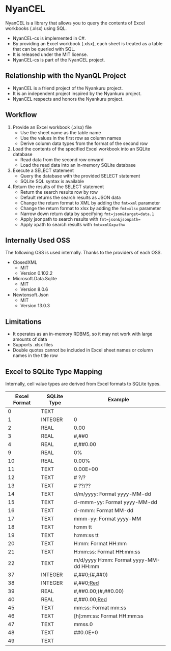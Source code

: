 # NyanCEL

NyanCEL is a library that allows you to query the contents of Excel workbooks (.xlsx) using SQL.

- NyanCEL-cs is implemented in C#.
- By providing an Excel workbook (.xlsx), each sheet is treated as a table that can be queried with SQL.
- It is released under the MIT license.
- NyanCEL-cs is part of the NyanCEL project.

## Relationship with the NyanQL Project

- NyanCEL is a friend project of the Nyankuru project.
- It is an independent project inspired by the Nyankuru project.
- NyanCEL respects and honors the Nyankuru project.

## Workflow

1. Provide an Excel workbook (.xlsx) file
   - Use the sheet name as the table name
   - Use the values in the first row as column names
   - Derive column data types from the format of the second row
2. Load the contents of the specified Excel workbook into an SQLite database
   - Read data from the second row onward
   - Load the read data into an in-memory SQLite database
3. Execute a SELECT statement
   - Query the database with the provided SELECT statement
   - SQLite SQL syntax is available
4. Return the results of the SELECT statement
   - Return the search results row by row
   - Default returns the search results as JSON data
   - Change the return format to XML by adding the `fmt=xml` parameter
   - Change the return format to xlsx by adding the `fmt=xlsx` parameter
   - Narrow down return data by specifying `fmt=json&target=data.1`
   - Apply jsonpath to search results with `fmt=json&jsonpath=`
   - Apply xpath to search results with `fmt=xml&xpath=`

## Internally Used OSS

The following OSS is used internally. Thanks to the providers of each OSS.

- ClosedXML
  - MIT
  - Version 0.102.2
- Microsoft.Data.Sqlite
  - MIT
  - Version 8.0.6
- Newtonsoft.Json
  - MIT
  - Version 13.0.3

## Limitations

- It operates as an in-memory RDBMS, so it may not work with large amounts of data
- Supports .xlsx files
- Double quotes cannot be included in Excel sheet names or column names in the title row

## Excel to SQLite Type Mapping

Internally, cell value types are derived from Excel formats to SQLite types.

| Excel Format | SQLite Type | Example |
|--------------|-------------|---------|
| 0            | TEXT        |         |
| 1            | INTEGER     | 0       |
| 2            | REAL        | 0.00    |
| 3            | REAL        | #,##0   |
| 4            | REAL        | #,##0.00|
| 9            | REAL        | 0%      |
| 10           | REAL        | 0.00%   |
| 11           | TEXT        | 0.00E+00|
| 12           | TEXT        | # ?/?   |
| 13           | TEXT        | # ??/?? |
| 14           | TEXT        | d/m/yyyy: Format yyyy-MM-dd |
| 15           | TEXT        | d-mmm-yy: Format yyyy-MM-dd |
| 16           | TEXT        | d-mmm: Format MM-dd |
| 17           | TEXT        | mmm-yy: Format yyyy-MM |
| 18           | TEXT        | h:mm tt |
| 19           | TEXT        | h:mm:ss tt |
| 20           | TEXT        | H:mm: Format HH:mm |
| 21           | TEXT        | H:mm:ss: Format HH:mm:ss |
| 22           | TEXT        | m/d/yyyy H:mm: Format yyyy-MM-dd HH:mm |
| 37           | INTEGER     | #,##0;(#,##0) |
| 38           | INTEGER     | #,##0;[Red](#,##0) |
| 39           | REAL        | #,##0.00;(#,##0.00) |
| 40           | REAL        | #,##0.00;[Red](#,##0.00) |
| 45           | TEXT        | mm:ss: Format mm:ss |
| 46           | TEXT        | [h]:mm:ss: Format HH:mm:ss |
| 47           | TEXT        | mmss.0 |
| 48           | TEXT        | ##0.0E+0 |
| 49           | TEXT        |